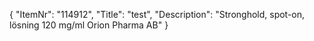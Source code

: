 {
  "ItemNr": "114912",
  "Title": "test",
  "Description": "Stronghold, spot-on, lösning 120 mg/ml Orion Pharma AB"
}